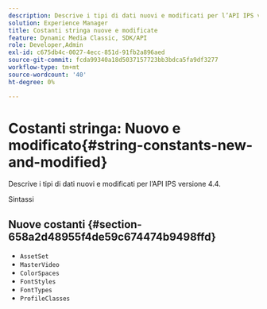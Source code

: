 ```yaml
---
description: Descrive i tipi di dati nuovi e modificati per l’API IPS versione 4.4.
solution: Experience Manager
title: Costanti stringa nuove e modificate
feature: Dynamic Media Classic, SDK/API
role: Developer,Admin
exl-id: c675db4c-0027-4ecc-851d-91fb2a896aed
source-git-commit: fcda99340a18d5037157723bb3bdca5fa9df3277
workflow-type: tm+mt
source-wordcount: '40'
ht-degree: 0%

---
```


# Costanti stringa: Nuovo e modificato{#string-constants-new-and-modified}

Descrive i tipi di dati nuovi e modificati per l’API IPS versione 4.4.

Sintassi

## Nuove costanti {#section-658a2d48955f4de59c674474b9498ffd}

* `AssetSet`
* `MasterVideo`
* `ColorSpaces`
* `FontStyles`
* `FontTypes`
* `ProfileClasses`

<!--
Note: Can't tell from original docs if these are new or changes. Calling 'em new by default.
-->
